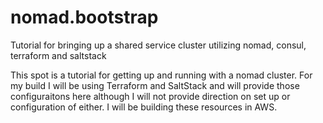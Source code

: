 # nomad.bootstrap
Tutorial for bringing up a shared service cluster utilizing nomad, consul, terraform and saltstack

This spot is a tutorial for getting up and running with a nomad cluster.  For my build I will be using Terraform and SaltStack and will provide those configuraitons here although I will not provide direction on set up or configuration of either.  I will be building these resources in AWS.

